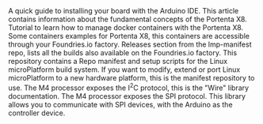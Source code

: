 <EssentialsColumn title="First Steps">
    <EssentialElement title="Quickstart Guide" type="getting-started" link="http://docs.arduino.cc/tutorials/portenta-x8/out-of-the-box">
        A quick guide to installing your board with the Arduino IDE.
    </EssentialElement>
    <EssentialElement link="https://docs.arduino.cc/tutorials/portenta-x8/x8-fundamentals" title="Fundamentals of Portenta X8" type="tutorial">
        This article contains information about the fundamental concepts of the Portenta X8.
    </EssentialElement>
    <EssentialElement link="https://docs.arduino.cc/tutorials/portenta-x8/docker-container" title="Containers management" type="tutorial">
        Tutorial to learn how to manage docker containers with the Portenta X8.
    </EssentialElement>
</EssentialsColumn>
    
<EssentialsColumn title="Suggested Repositories">
    <EssentialElement link="https://github.com/arduino/portenta-containers" title="Portenta X8 containers" type="article">
        Some containers examples for Portenta X8, this containers are accessible through your Foundries.io factory.
    </EssentialElement>
    <EssentialElement link="https://github.com/arduino/lmp-manifest/releases" title="OS Images" type="tutorial">
        Releases section from the lmp-manifest repo, lists all the builds also available on the Foundries.io factory.
    </EssentialElement>
    <EssentialElement link="https://github.com/arduino/lmp-manifest" title="Manifest repository" type="article">
        This repository contains a Repo manifest and setup scripts for the Linux microPlatform build system. If you want to modify, extend or port Linux microPlatform to a new hardware platform, this is the manifest repository to use.
    </EssentialElement>
</EssentialsColumn>

<EssentialsColumn title="Suggested libraries">
      <EssentialElement link="https://www.arduino.cc/en/Reference/Wire" title="Arduino Wire" type="library">
            The M4 processor exposes the I<sup>2</sup>C protocol, this is the "Wire" library documentation.
    </EssentialElement>
      <EssentialElement link="https://www.arduino.cc/reference/en/language/functions/communication/spi/" title="Arduino SPI" type="library">
            The M4 processor exposes the SPI protocol. This library allows you to communicate with SPI devices, with the Arduino as the controller device.
    </EssentialElement>
</EssentialsColumn>